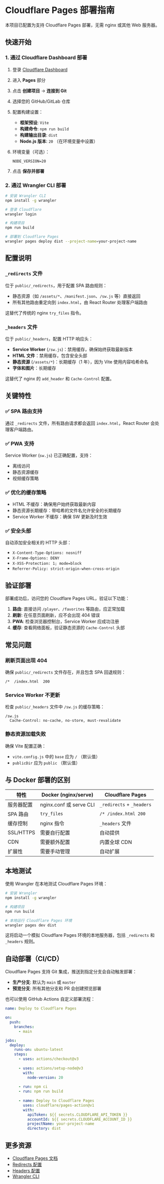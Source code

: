 # Cloudflare Pages 部署指南

本项目已配置为支持 Cloudflare Pages 部署，无需 nginx 或其他 Web 服务器。

## 快速开始

### 1. 通过 Cloudflare Dashboard 部署

1. 登录 [Cloudflare Dashboard](https://dash.cloudflare.com/)
2. 进入 **Pages** 部分
3. 点击 **创建项目** → **连接到 Git**
4. 选择您的 GitHub/GitLab 仓库
5. 配置构建设置：
   - **框架预设**: `Vite`
   - **构建命令**: `npm run build`
   - **构建输出目录**: `dist`
   - **Node.js 版本**: `20` （在环境变量中设置）

6. 环境变量（可选）：
   ```
   NODE_VERSION=20
   ```

7. 点击 **保存并部署**

### 2. 通过 Wrangler CLI 部署

```bash
# 安装 Wrangler CLI
npm install -g wrangler

# 登录 Cloudflare
wrangler login

# 构建项目
npm run build

# 部署到 Cloudflare Pages
wrangler pages deploy dist --project-name=your-project-name
```

## 配置说明

### `_redirects` 文件

位于 `public/_redirects`，用于配置 SPA 路由规则：

- 静态资源（如 `/assets/*`、`/manifest.json`、`/sw.js` 等）直接返回
- 所有其他路由重定向到 `index.html`，由 React Router 处理客户端路由

这替代了传统的 nginx `try_files` 指令。

### `_headers` 文件

位于 `public/_headers`，配置 HTTP 响应头：

- **Service Worker** (`/sw.js`)：禁用缓存，确保始终获取最新版本
- **HTML 文件**：禁用缓存，包含安全头部
- **静态资源** (`/assets/*`)：长期缓存（1 年），因为 Vite 使用内容哈希命名
- **字体和图片**：长期缓存

这替代了 nginx 的 `add_header` 和 `Cache-Control` 配置。

## 关键特性

### ✅ SPA 路由支持
通过 `_redirects` 文件，所有路由请求都会返回 `index.html`，React Router 会处理客户端路由。

### ✅ PWA 支持
Service Worker (`sw.js`) 已正确配置，支持：
- 离线访问
- 静态资源缓存
- 视频缓存策略

### ✅ 优化的缓存策略
- HTML 不缓存：确保用户始终获取最新内容
- 静态资源长期缓存：带哈希的文件名允许安全的长期缓存
- Service Worker 不缓存：确保 SW 更新及时生效

### ✅ 安全头部
自动添加安全相关的 HTTP 头部：
- `X-Content-Type-Options: nosniff`
- `X-Frame-Options: DENY`
- `X-XSS-Protection: 1; mode=block`
- `Referrer-Policy: strict-origin-when-cross-origin`

## 验证部署

部署成功后，访问您的 Cloudflare Pages URL，验证以下功能：

1. **路由**: 直接访问 `/player`、`/favorites` 等路由，应正常加载
2. **刷新**: 在任意页面刷新，应不会出现 404 错误
3. **PWA**: 检查浏览器控制台，Service Worker 应成功注册
4. **缓存**: 查看网络面板，验证静态资源的 `Cache-Control` 头部

## 常见问题

### 刷新页面出现 404

确保 `public/_redirects` 文件存在，并且包含 SPA 回退规则：
```
/*  /index.html  200
```

### Service Worker 不更新

检查 `public/_headers` 文件中 `/sw.js` 的缓存策略：
```
/sw.js
  Cache-Control: no-cache, no-store, must-revalidate
```

### 静态资源加载失败

确保 Vite 配置正确：
- `vite.config.js` 中的 `base` 应为 `/` （默认值）
- `publicDir` 应为 `public` （默认值）

## 与 Docker 部署的区别

| 特性 | Docker (nginx/serve) | Cloudflare Pages |
|------|---------------------|------------------|
| 服务器配置 | nginx.conf 或 serve CLI | `_redirects` + `_headers` |
| SPA 路由 | `try_files` | `/* /index.html 200` |
| 缓存控制 | nginx 指令 | `_headers` 文件 |
| SSL/HTTPS | 需要自行配置 | 自动提供 |
| CDN | 需要额外配置 | 内置全球 CDN |
| 扩展性 | 需要手动管理 | 自动扩展 |

## 本地测试

使用 Wrangler 在本地测试 Cloudflare Pages 环境：

```bash
# 安装 Wrangler
npm install -g wrangler

# 构建项目
npm run build

# 本地运行 Cloudflare Pages 环境
wrangler pages dev dist
```

这将启动一个模拟 Cloudflare Pages 环境的本地服务器，包括 `_redirects` 和 `_headers` 规则。

## 自动部署（CI/CD）

Cloudflare Pages 支持 Git 集成，推送到指定分支会自动触发部署：

- **生产分支**: 默认为 `main` 或 `master`
- **预览分支**: 所有其他分支和 PR 会创建预览部署

也可以使用 GitHub Actions 自定义部署流程：

```yaml
name: Deploy to Cloudflare Pages

on:
  push:
    branches:
      - main

jobs:
  deploy:
    runs-on: ubuntu-latest
    steps:
      - uses: actions/checkout@v3
      
      - uses: actions/setup-node@v3
        with:
          node-version: 20
          
      - run: npm ci
      - run: npm run build
      
      - name: Deploy to Cloudflare Pages
        uses: cloudflare/pages-action@v1
        with:
          apiToken: ${{ secrets.CLOUDFLARE_API_TOKEN }}
          accountId: ${{ secrets.CLOUDFLARE_ACCOUNT_ID }}
          projectName: your-project-name
          directory: dist
```

## 更多资源

- [Cloudflare Pages 文档](https://developers.cloudflare.com/pages/)
- [Redirects 配置](https://developers.cloudflare.com/pages/platform/redirects/)
- [Headers 配置](https://developers.cloudflare.com/pages/platform/headers/)
- [Wrangler CLI](https://developers.cloudflare.com/workers/wrangler/)
